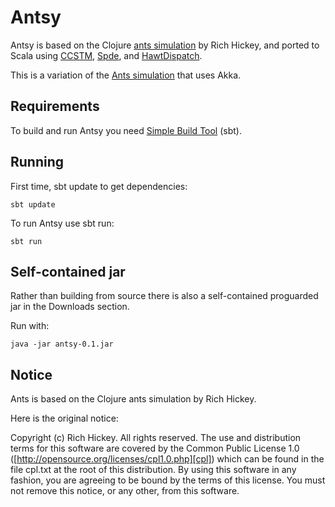 Antsy
=====

Antsy is based on the Clojure [ants simulation][ants.clj] by Rich Hickey,
and ported to Scala using [CCSTM][ccstm], [Spde][spde], and [HawtDispatch][hawtdispatch].

This is a variation of the [Ants simulation][ants] that uses Akka.

[ants.clj]: http://clojure.googlegroups.com/web/ants.clj
[ccstm]: http://ppl.stanford.edu/ccstm
[spde]: http://technically.us/spde/
[hawtdispatch]: http://hawtdispatch.fusesource.org
[ants]: http://github.com/pvlugter/ants


Requirements
------------

To build and run Antsy you need [Simple Build Tool][sbt] (sbt).

[sbt]: http://code.google.com/p/simple-build-tool/


Running
-------

First time, sbt update to get dependencies:

    sbt update

To run Antsy use sbt run:

    sbt run


Self-contained jar
------------------

Rather than building from source there is also a self-contained proguarded jar in the Downloads section.

Run with:

    java -jar antsy-0.1.jar


Notice
------

Ants is based on the Clojure ants simulation by Rich Hickey.

Here is the original notice:

Copyright (c) Rich Hickey. All rights reserved.
The use and distribution terms for this software are covered by the
Common Public License 1.0 ([http://opensource.org/licenses/cpl1.0.php][cpl])
which can be found in the file cpl.txt at the root of this distribution.
By using this software in any fashion, you are agreeing to be bound by
the terms of this license.
You must not remove this notice, or any other, from this software.

[cpl]: http://opensource.org/licenses/cpl1.0.php
